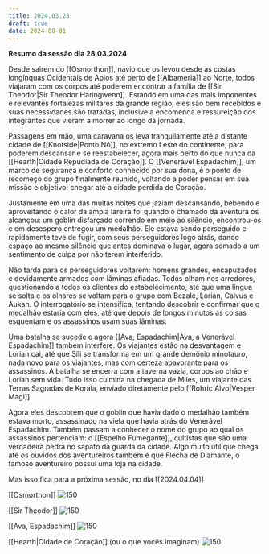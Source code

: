```yaml
---
title: 2024.03.28
draft: true
date: 2024-08-01
---
```

**Resumo da sessão dia 28.03.2024**

Desde sairem do [[Osmorthon]], navio que os levou desde as costas longínquas Ocidentais de Apios até perto de [[Albameria]] ao Norte, todos viajaram com os corpos até poderem encontrar a família de [[Sir Theodor|Sir Theodor Haringwenn]]. Estando em uma das mais imponentes e relevantes fortalezas militares da grande região, eles são bem recebidos e suas necessidades são tratadas, inclusive a encomenda e ressureição dos integrantes que vieram a morrer ao longo da jornada.

Passagens em mão, uma caravana os leva tranquilamente até a distante cidade de [[Knotside|Ponto Nó]], no extremo Leste do continente, para poderem descansar e se reestabelecer, agora mais perto do que nunca da [[Hearth|Cidade Repudiada de Coração]]. O [[Venerável Espadachim]], um marco de segurança e conforto conhecido por sua dona, é o ponto de recomeço do grupo finalmente reunido, voltando a poder pensar em sua missão e objetivo:  chegar até a cidade perdida de Coração.

Justamente em uma das muitas noites que jaziam descansando, bebendo e aproveitando o calor da ampla lareira foi quando o chamado da aventura os alcançou: um goblin disfarçado correndo em meio ao silêncio, encontrou-os e em desespero entregou um medalhão. Ele estava sendo perseguido e rapidamente teve de fugir, com seus perseguidores logo atrás, dando espaço ao mesmo silêncio que antes dominava o lugar, agora somado a um sentimento de culpa por não terem interferido.

Não tarda para os perseguidores voltarem: homens grandes, encapuzados e devidamente armados com lâminas afiadas. Todos olham nos arredores, questionando a todos os clientes do estabelecimento, até que uma língua se solta e os olhares se voltam para o grupo com Bezale, Lorian, Calvus e Aukan. O interrogatório se intensifica, tentando descobrir e confirmar que o medalhão estaria com eles, até que depois de longos minutos as coisas esquentam e os assassinos usam suas lâminas.

Uma batalha se sucede e agora [[Ava, Espadachim|Ava, a Venerável Espadachim]] também interfere. Os viajantes estão na desvantagem e Lorian cai, até que Síli se transforma em um grande demônio minotauro, nada novo para os viajantes, mas com certeza apavorante para os assassinos. A batalha se encerra com a taverna vazia, corpos ao chão e Lorian sem vida. Tudo isso culmina na chegada de Miles, um viajante das Terras Sagradas de Korala, enviado diretamente pelo [[Rohric Alvo|Vesper Magi]].

Agora eles descobrem que o goblin que havia dado o medalhão também estava morto, assassinado na viela que havia atrás do Venerável Espadachim. Também passam a conhecer o nome do grupo ao qual os assassinos pertenciam: o [[Espelho Fumegante]], cultistas que são uma verdadeira pedra no sapato da guarda da cidade. Algo muito útil que chega até os ouvidos dos aventureiros também é que Flecha de Diamante, o famoso aventureiro possui uma loja na cidade.

Mas isso fica para a próxima sessão, no dia [[2024.04.04]]

[[Osmorthon]]
![150](https://i.pinimg.com/564x/03/37/b0/0337b01871ea86fdfba84b95abe7f102.jpg)

[[Sir Theodor]]
![150](https://s8d3.turboimg.net/sp/b43cc45b14347e64c55dfa1ebfa040c7/FhoL_N2WQAARFEN.jpg)

[[Ava, Espadachim]]
![150](https://i.pinimg.com/564x/f1/7b/59/f17b59889dd6b037146b1ffdfd462848.jpg)


[[Hearth|Cidade de Coração]] (ou o que vocês imaginam)
![150](https://i.pinimg.com/564x/a3/b9/d8/a3b9d852cf1a8e0ea18488d8d6d67991.jpg)




